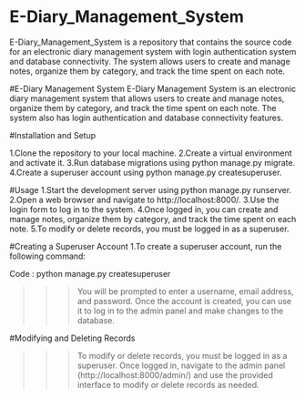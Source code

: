 # E-Diary_Management_System
E-Diary_Management_System is a repository that contains the source code for an electronic diary management system with login authentication system and database connectivity. The system allows users to create and manage notes, organize them by category, and track the time spent on each note.

#E-Diary Management System E-Diary Management System is an electronic diary management system that allows users to create and manage notes, organize them by category, and track the time spent on each note. The system also has login authentication and database connectivity features.

#Installation and Setup

1.Clone the repository to your local machine.
2.Create a virtual environment and activate it.
3.Run database migrations using python manage.py migrate.
4.Create a superuser account using python manage.py createsuperuser.

#Usage
1.Start the development server using python manage.py runserver.
2.Open a web browser and navigate to http://localhost:8000/.
3.Use the login form to log in to the system.
4.Once logged in, you can create and manage notes, organize them by category, and track the time spent on each note.
5.To modify or delete records, you must be logged in as a superuser.

#Creating a Superuser Account 
1.To create a superuser account, run the following command:

Code : python manage.py createsuperuser

>>>You will be prompted to enter a username, email address, and password. Once the account is created, you can use it to log in to the admin panel and make changes to the database.

#Modifying and Deleting Records

>>>To modify or delete records, you must be logged in as a superuser. Once logged in, navigate to the admin panel (http://localhost:8000/admin/) and use the provided interface to modify or delete records as needed.
